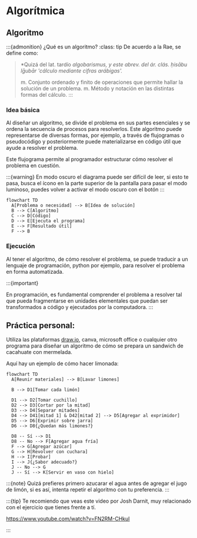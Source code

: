 
# Algorítmica

## Algoritmo

:::{admonition} ¿Qué es un algoritmo? 
:class: tip
De acuerdo a la Rae, se define como:
> *Quizá del lat. tardío *algobarismus, y este abrev. del ár. clás. ḥisābu lḡubār 'cálculo mediante cifras arábigas'.*
> 
> m. Conjunto ordenado y finito de operaciones que permite hallar la solución de un problema.
> m. Método y notación en las distintas formas del cálculo.
:::

### Idea básica

Al diseñar un algoritmo, se divide el problema en sus partes esenciales y se ordena la secuencia de procesos para resolverlos.
Este algoritmo puede representarse de diversas formas, por ejemplo, a través de flujogramas o pseudocódigo y posteriormente puede materializarse en código útil que ayude a resolver el problema.


Este flujograma permite al programador estructurar cómo resolver el problema en cuestión.

:::{warning}
En modo oscuro el diagrama puede ser difícil de leer, si esto te pasa, busca el ícono <i class="fas fa-moon"></i> en la parte superior de la pantalla para pasar el modo luminoso, puedes volver a activar el modo oscuro con el botón <i class="fas fa-sun"></i>
:::

```{mermaid}
flowchart TD
  A[Problema o necesidad] --> B[Idea de solución]
  B --> C[Algoritmo]
  C --> D[Código]
  D --> E[Ejecuta el programa]
  E --> F[Resultado útil]
  F --> B
```

### Ejecución

Al tener el algoritmo, de cómo resolver el problema, se puede traducir a un lenguaje de programación, python por ejemplo, para resolver el problema en forma automatizada.

:::{important}

En programación, es fundamental comprender el problema a resolver tal que pueda fragmentarse en unidades elementales que puedan ser transformados a código y ejecutados por la computadora.
:::

## Práctica personal:

Utiliza las plataformas [draw.io](https://draw.io), canva, microsoft office o cualquier otro programa para diseñar un algoritmo de cómo se prepara un sandwich de cacahuate con mermelada. 

Aquí hay un ejemplo de cómo hacer limonada:

```{mermaid}
flowchart TD
  A[Reunir materiales] --> B[Lavar limones]

  B --> D1[Tomar cada limón]

  D1 --> D2[Tomar cuchillo]
  D2 --> D3[Cortar por la mitad]
  D3 --> D4[Separar mitades]
  D4 --> D41[mitad 1] & D42[mitad 2] --> D5[Agregar al exprimidor]
  D5 --> D6[Exprimir sobre jarra]
  D6 --> D8{¿Quedan más limones?}

  D8 -- Sí --> D1
  D8 -- No --> F[Agregar agua fría]
  F --> G[Agregar azúcar]
  G --> H[Revolver con cuchara]
  H --> I[Probar]
  I --> J{¿Sabor adecuado?}
  J -- No --> G
  J -- Sí --> K[Servir en vaso con hielo]

```
:::{note}
Quizá prefieres primero azucarar el agua antes de agregar el jugo de limón, si es así, intenta repetir el algoritmo con tu preferencia.
:::

:::{tip}
Te recomiendo que veas este video por Josh Darnit, muy relacionado con el ejercicio que tienes frente a tí.

https://www.youtube.com/watch?v=FN2RM-CHkuI

:::